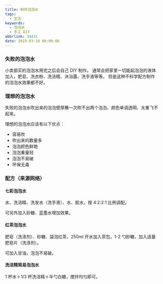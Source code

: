 ```yaml
---
title: 制作泡泡水
tags:
  - 生活
keywords:
  - 泡泡水
  - 手工 DIY
abbrlink: 34431
date: 2019-03-18 00:00:00
---
```


### 失败的泡泡水

小卖部买的泡泡水用完之后会自己 DIY 制作。
通常会把家里一切能起泡泡的液体加入，肥皂、洗衣粉、洗洁精、沐浴露、洗手液等等。
但是这种不科学配方制作的泡泡水效果都不好。


### 理想的泡泡水

失败的泡泡水吹出来的泡泡壁厚蘸一次吹不出两个泡泡、颜色单调透明、太重飞不起来。

理想的泡泡水应该有以下优点：
- 容易吹
- 吹出来的数量多
- 泡泡颜色鲜艳
- 泡泡重量轻
- 泡泡不易破
- 环保无毒


### 配方（来源网络）


#### 七彩泡泡水

水、洗洁精、洗发水（洗手液）、水、胶水，按 4:2:2:1 比例调配。

可另外加入砂糖、蓝墨水增加效果。


#### 红茶泡泡水

肥皂（洗涤剂）、砂糖、袋泡红茶，250ml 开水加入茶包，1-2 勺砂糖，加入适量肥皂片（洗涤剂）。

可加入甘油，泡泡不易破。


#### 洗洁精简易泡泡水

1 杯水＋1/3 杯洗洁精＋半勺白糖，搅拌均匀即可。